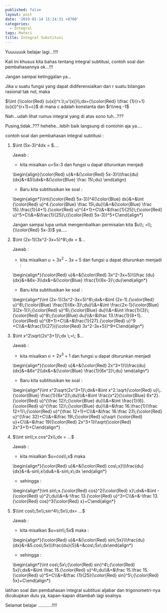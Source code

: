 ```yaml
---
published: false
layout: post
date: '2019-01-14 15:24:31 +0700'
categories:
  - Integral
tags: Materi
title: Integral Substitusi
---
```

Yuuuuuuk belajar lagi…!!!!

Kali ini khusus kita bahas tentang integral subtitusi, contoh soal dan pembahasannya ok…!!!

Jangan sampai ketinggalan ya…

Jika u suatu fungsi yang dapat didiferensialkan dan r suatu bilangan rasional tak nol, maka

$\\int {\\color{Red} (u(x))^r.\\;u'(x)}\\;dx={\\color{Red} \\frac {1}{r+1}(u(x))^{r+1}+c}$ di mana $c$ adalah konstanta dan $r\\neq -1$

Nah…udah lihat rumus integral yang di atas sono tuh…???

Pusing,tidak..??? hehehe…lebih baik langsung di contohin aja ya….

contoh soal dan pembahasan integral subtitusi :

1.  $\\int (5x-3)^4dx = $....
    
    Jawab :
    
    *   kita misalkan u=5x-3 dan fungsi u dapat diturunkan menjadi
    
    \\begin{align}{\\color{Red} u}&=&{\\color{Red} 5x-3}\\\\\\frac{du}{dx}&=&5\\\\dx&=&{\\color{Blue} \\frac 15\\;du} \\end{align}
    
    *   Baru kita subtitusikan ke soal :
    
    \\begin{align\*}\\int({\\color{Red} 5x-3})^4{\\color{Blue} dx}&=&\\int {\\color{Red} u}^4.{\\color{Blue} \\frac 15\\;du}\\\\&=&{\\color{Blue} \\frac 15}.\\frac{1}{4+1}.{\\color{Red} u}^{4+1}+C\\\\&=&\\frac{1}{25}\\;{\\color{Red} u}^5+C\\\\&=&\\frac{1}{25}\\;({\\color{Red} 5x-3})^5+C\\end{align\*}
    
    Jangan sampai lupa untuk mengembalikan permisalan kita $u\\; =\\;{\\color{Red} 5x-3}$ ya…..
    
2.  $\\int (2x-1)(3x^2-3x+5)^8\\;dx = $...
    
    Jawab :
    
    *   kita misalkan $u=3x^2-3x+5$ dan fungsi u dapat diturunkan menjadi :
    
    \\begin{align\*}{\\color{Red} u}&=&{\\color{Red} 3x^2-3x+5}\\\\\\frac {du}{dx}&=&6x-3\\\\dx&=&{\\color{Blue} \\frac{1}{6x-3}\\;du}\\end{align\*}
    
    *   Baru kita subtitusikan ke soal :
    
    \\begin{align\*}\\int (2x-1)(3x^2-3x+5)^8\\;dx&=&\\int (2x-1).{\\color{Red} u}^8\\;{\\color{Blue} \\frac{1}{6x-3}\\;du}\\\\&=&\\int \\frac{2x-1}{\\color{Blue} 3(2x-1)}\\;{\\color{Red} u}^8\\;{\\color{Blue} du}\\\\&=&\\int \\frac{1}{3}\\;{\\color{Red} u}^8\\;{\\color{Blue} du}\\\\&=&\\frac 13.\\frac{1}{8+1}.{\\color{Red} u}^{8+1}+C\\\\&=&\\frac{1}{27}.{\\color{Red} u}^9 +C\\\\&=&\\frac{1}{27}({\\color{Red} 3x^2-3x+5})^9+C\\end{align\*}
    
3.  $\\int x^2\\sqrt{2x^3+1}\\;dx \\;=\\; $...
    
    Jawab :
    
    *   kita misalkan $u=2x^3+1$ dan fungsi u dapat diturunkan menjadi
    
    \\begin{align\*}{\\color{Red} u}&=&{\\color{Red} 2x^3+1}\\\\\\frac{du}{dx}&=&6x^2\\\\dx&=&{\\color{Blue} \\frac{1}{6x^2}\\;du} \\end{align\*}
    
    *   Baru kita subtitusikan ke soal :
    
    \\begin{align\*}\\int x^2\\sqrt{2x^3+1}\\;dx&=&\\int x^2.\\sqrt{\\color{Red} u}\\;.{\\color{Blue} \\frac{1}{6x^2}\\;du}\\\\&=&\\int \\frac{x^2}{\\color{Blue} 6x^2}.{\\color{Red} u}^{\\frac 12}\\;{\\color{Blue} du}\\\\&=&\\int \\frac{1}{6}.{\\color{Red} u}^{\\frac 12}\\;{\\color{Blue} du}\\\\&=&\\frac 16.\\frac{1}{\\frac 12+1}\\;{\\color{Red} u}^{\\frac 12+1}+C\\\\&=&\\frac 16.\\frac 23\\;{\\color{Red} u}^{\\frac 32}+C\\\\&=&\\frac 19\\;{\\color{Red} u}\\sqrt {\\color{Red} u}+C\\\\&=&\\frac 19({\\color{Red} 2x^3+1})\\sqrt{\\color{Red} 2x^3+1}+C\\end{align\*}
    
4.  $\\int sin\\;x.cos^2x\\;dx = …$
    
    Jawab :
    
    *   kita misalkan $u=cos\\;x$ maka
    
    \\begin{align\*}{\\color{Red} u}&=&{\\color{Red} cos\\;x}\\\\\\frac{du}{dx}&=&-sin\\;x\\\\du&=&-sin\\;x\\;dx \\end{align\*}
    
    *   sehingga :
    
    \\begin{align\*}\\int sin\\;x.{\\color{Red} cos}^2{\\color{Red} x}\\;dx&=&\\int -{\\color{Red} u}^2\\;du\\\\&=&-\\frac 13.{\\color{Red} u}^3+C\\\\&=&-\\frac 13.{\\color{Red} cos}^3{\\color{Red} x}+C\\end{align\*}
    
5.  $\\int cos\\;5x\\;sin^4\\;5x\\;dx= …$
    
    Jawab :
    
    *   kita misalkan $u=sin\\;5x$ maka :
    
    \\begin{align\*}{\\color{Red} u}&=&{\\color{Red} sin\\;5x}\\\\\\frac{du}{dx}&=&5.cos\\;5x\\\\\\frac{du}{5}&=&cos\\;5x\\;dx\\end{align\*}
    
    *   sehingga :
    
    \\begin{align\*}\\int cos\\;5x\\;{\\color{Red} sin}^4\\;{\\color{Red} 5x}\\;dx&=&\\int \\frac 15.{\\color{Red} u}^4\\;du\\\\&=&\\frac 15.\\frac 15.{\\color{Red} u}^5+C\\\\&=&\\frac {1}{25}{\\color{Red} sin}^5\\;{\\color{Red} 5x}+C\\end{align\*}
    

latihan soal dan pembahasan integral subtitusi aljabar dan trigonometri-nya dicukupkan dulu ya, kapan-kapan ditambah lagi soalnya.

Selamat belajar ………..!!!!